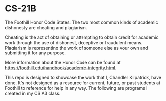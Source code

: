 # CS-21B

The Foothill Honor Code States: The two most common kinds of academic dishonesty are cheating and plagiarism.

Cheating is the act of obtaining or attempting to obtain credit for academic work through the use of dishonest, deceptive or fraudulent means. Plagiarism is representing the work of someone else as your own and submitting it for any purpose.

More information about the Honor Code can be found at https://foothill.edu/handbook/academic-integrity.html.

This repo is designed to showcase the work that I, Chandler Kilpatrick, have done. It's not designed as a resource for current, future, or past students at Foothill to reference for help in any way. The following are programs I created in my CS A3 class.
